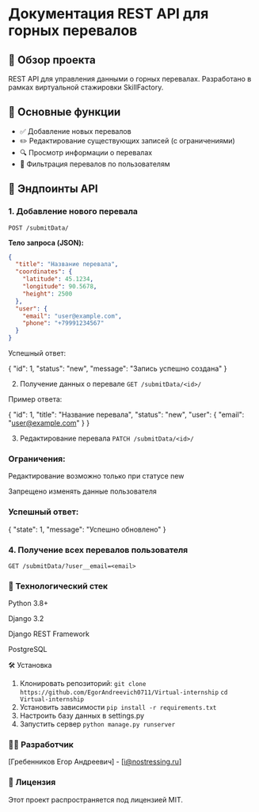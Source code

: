 ﻿# Документация REST API для горных перевалов

## 📌 Обзор проекта
REST API для управления данными о горных перевалах. Разработано в рамках виртуальной стажировки SkillFactory.

## 🌟 Основные функции
- ✅ Добавление новых перевалов
- ✏️ Редактирование существующих записей (с ограничениями)
- 🔍 Просмотр информации о перевалах
- 👤 Фильтрация перевалов по пользователям

## 🚀 Эндпоинты API

### 1. Добавление нового перевала
`POST /submitData/`

**Тело запроса (JSON):**
```json
{
  "title": "Название перевала",
  "coordinates": {
    "latitude": 45.1234,
    "longitude": 90.5678,
    "height": 2500
  },
  "user": {
    "email": "user@example.com",
    "phone": "+79991234567"
  }
}
```

Успешный ответ:

{
  "id": 1,
  "status": "new",
  "message": "Запись успешно создана"
}

2. Получение данных о перевале
`GET /submitData/<id>/`

Пример ответа:


{
  "id": 1,
  "title": "Название перевала",
  "status": "new",
  "user": {
    "email": "user@example.com"
  }
}

3. Редактирование перевала
`PATCH /submitData/<id>/`

### Ограничения:

Редактирование возможно только при статусе new

Запрещено изменять данные пользователя

### Успешный ответ:


{
  "state": 1,
  "message": "Успешно обновлено"
}

### 4. Получение всех перевалов пользователя
`GET /submitData/?user__email=<email>`

### 🔧 Технологический стек
Python 3.8+

Django 3.2

Django REST Framework

PostgreSQL


🛠 Установка
1. Клонировать репозиторий:
`git clone https://github.com/EgorAndreevich0711/Virtual-internship`
`cd Virtual-internship`
2. Установить зависимости
`pip install -r requirements.txt`
3. Настроить базу данных в settings.py
4. Запустить сервер
`python manage.py runserver`


### 👨‍💻 Разработчик
[Гребенников Егор Андреевич] - [i@nostressing.ru]

### 📜 Лицензия
Этот проект распространяется под лицензией MIT.
